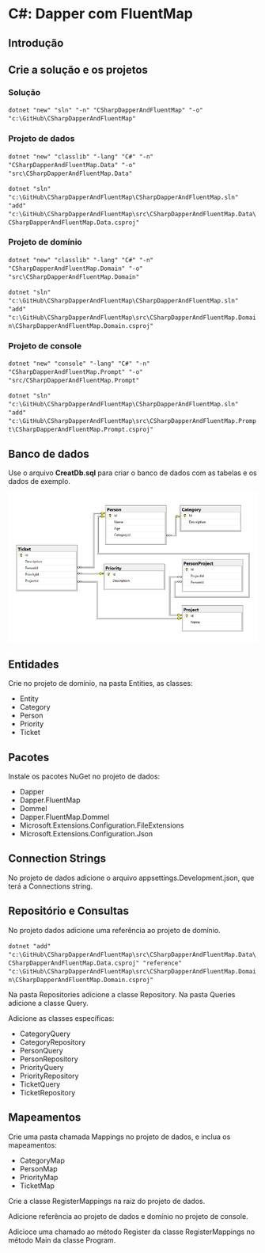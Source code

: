 # C#: Dapper com FluentMap

## Introdução

## Crie a solução e os projetos

### Solução

`dotnet "new" "sln" "-n" "CSharpDapperAndFluentMap" "-o" "c:\GitHub\CSharpDapperAndFluentMap"`

### Projeto de dados

`dotnet "new" "classlib" "-lang" "C#" "-n" "CSharpDapperAndFluentMap.Data" "-o" "src\CSharpDapperAndFluentMap.Data"`

`dotnet "sln" "c:\GitHub\CSharpDapperAndFluentMap\CSharpDapperAndFluentMap.sln" "add" "c:\GitHub\CSharpDapperAndFluentMap\src\CSharpDapperAndFluentMap.Data\CSharpDapperAndFluentMap.Data.csproj"`

### Projeto de domínio

`dotnet "new" "classlib" "-lang" "C#" "-n" "CSharpDapperAndFluentMap.Domain" "-o" "src\CSharpDapperAndFluentMap.Domain"`

`dotnet "sln" "c:\GitHub\CSharpDapperAndFluentMap\CSharpDapperAndFluentMap.sln" "add" "c:\GitHub\CSharpDapperAndFluentMap\src\CSharpDapperAndFluentMap.Domain\CSharpDapperAndFluentMap.Domain.csproj"`

### Projeto de console

`dotnet "new" "console" "-lang" "C#" "-n" "CSharpDapperAndFluentMap.Prompt" "-o" "src/CSharpDapperAndFluentMap.Prompt"`

`dotnet "sln" "c:\GitHub\CSharpDapperAndFluentMap\CSharpDapperAndFluentMap.sln" "add" "c:\GitHub\CSharpDapperAndFluentMap\src\CSharpDapperAndFluentMap.Prompt\CSharpDapperAndFluentMap.Prompt.csproj"`

## Banco de dados

Use o arquivo **CreatDb.sql** para criar o banco de dados com as tabelas e os dados de exemplo.

![Diagram](/sql/DapperDiagram.PNG)

## Entidades

Crie no projeto de domínio, na pasta Entities, as classes:

- Entity
- Category
- Person
- Priority
- Ticket

## Pacotes

Instale os pacotes NuGet no projeto de dados:

- Dapper
- Dapper.FluentMap
- Dommel
- Dapper.FluentMap.Dommel
- Microsoft.Extensions.Configuration.FileExtensions
- Microsoft.Extensions.Configuration.Json

## Connection Strings

No projeto de dados adicione o arquivo appsettings.Development.json, que terá a Connections string.

## Repositório e Consultas

No projeto dados adicione uma referência ao projeto de domínio.

`dotnet "add" "c:\GitHub\CSharpDapperAndFluentMap\src\CSharpDapperAndFluentMap.Data\CSharpDapperAndFluentMap.Data.csproj" "reference" "c:\GitHub\CSharpDapperAndFluentMap\src\CSharpDapperAndFluentMap.Domain\CSharpDapperAndFluentMap.Domain.csproj"`

Na pasta Repositories adicione a classe Repository.
Na pasta Queries adicione a classe Query.

Adicione as classes específicas:

- CategoryQuery
- CategoryRepository
- PersonQuery
- PersonRepository
- PriorityQuery
- PriorityRepository
- TicketQuery
- TicketRepository

## Mapeamentos

Crie uma pasta chamada Mappings no projeto de dados, e inclua os mapeamentos:

- CategoryMap
- PersonMap
- PriorityMap
- TicketMap

Crie a classe RegisterMappings na raiz do projeto de dados.

Adicione referência ao projeto de dados e domínio no projeto de console.

Adicioce uma chamado ao método Register da classe RegisterMappings no método Main da classe Program.